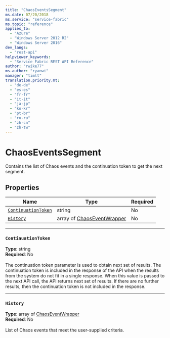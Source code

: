```yaml
---
title: "ChaosEventsSegment"
ms.date: 07/20/2018
ms.service: "service-fabric"
ms.topic: "reference"
applies_to: 
  - "Azure"
  - "Windows Server 2012 R2"
  - "Windows Server 2016"
dev_langs: 
  - "rest-api"
helpviewer_keywords: 
  - "Service Fabric REST API Reference"
author: "rwike77"
ms.author: "ryanwi"
manager: "timlt"
translation.priority.mt: 
  - "de-de"
  - "es-es"
  - "fr-fr"
  - "it-it"
  - "ja-jp"
  - "ko-kr"
  - "pt-br"
  - "ru-ru"
  - "zh-cn"
  - "zh-tw"
---
```

# ChaosEventsSegment

Contains the list of Chaos events and the continuation token to get the next segment.


## Properties
| Name | Type | Required |
| --- | --- | --- |
| [`ContinuationToken`](#continuationtoken) | string | No |
| [`History`](#history) | array of [ChaosEventWrapper](sfclient-v63-model-chaoseventwrapper.md) | No |

____
### `ContinuationToken`
__Type__: string <br/>
__Required__: No<br/>
<br/>
The continuation token parameter is used to obtain next set of results. The continuation token is included in the response of the API when the results from the system do not fit in a single response. When this value is passed to the next API call, the API returns next set of results. If there are no further results, then the continuation token is not included in the response.

____
### `History`
__Type__: array of [ChaosEventWrapper](sfclient-v63-model-chaoseventwrapper.md) <br/>
__Required__: No<br/>
<br/>
List of Chaos events that meet the user-supplied criteria.
